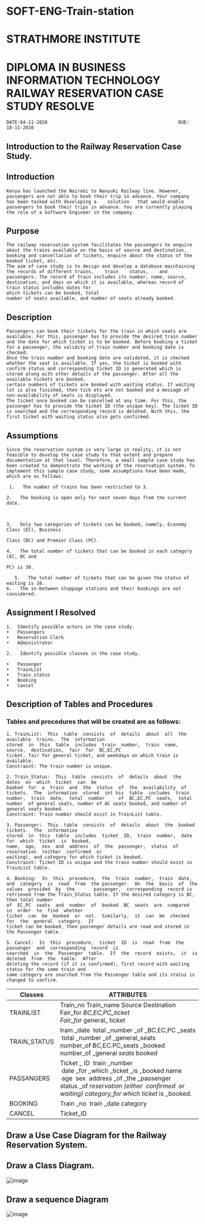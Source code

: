 # SOFT-ENG-Train-station
# STRATHMORE INSTITUTE

# DIPLOMA IN BUSINESS INFORMATION TECHNOLOGY RAILWAY RESERVATION CASE STUDY RESOLVE
    DATE:04-11-2020                                                DUE: 18-11-2020



## Introduction to the Railway Reservation Case Study.


 ## Introduction


    Kenya has launched the Nairobi to Nanyuki Railway line. However, passengers are not able to book their trip in advance. Your company has been tasked with developing a    solution   that would enable passengers to book their trips in advance. You are currently playing the role of a Software Engineer in the company.

## Purpose


    The railway reservation system facilitates the passengers to enquire about the trains available on the basis of source and destination, booking and cancellation of tickets, enquire about the status of the booked ticket, etc.
    The aim of case study is to design and develop a database maintaining the records of different trains,    train    status,    and    passengers. The record of train includes its number, name, source, destination, and days on which it is available, whereas record of train status includes dates for
    which tickets can be booked, total
    number of seats available, and number of seats already booked.


## Description


    Passengers can book their tickets for the train in which seats are available. For this, passenger has to provide the desired train number and the date for which ticket is to be booked. Before booking a ticket for a passenger, the validity of train number and booking date is checked.
    Once the train number and booking date are validated, it is checked whether the seat is available. If yes, the ticket is booked with confirm status and corresponding ticket ID is generated which is stored along with other details of the passenger. After all the available tickets are booked,
    certain numbers of tickets are booked with waiting status. If waiting lot is also finished, then tick ets are not booked and a message of non‐availability of seats is displayed.
    The ticket once booked can be cancelled at any time. For this, the passenger has to provide the ticket ID (the unique key). The ticket ID is searched and the corresponding record is deleted. With this, the first ticket with waiting status also gets confirmed.

## Assumptions

    Since the reservation system is very large in reality, it is not feasible to develop the case study to that extent and prepare documentation at that level. Therefore, a small sample case study has been created to demonstrate the working of the reservation system. To implement this sample case study, some assumptions have been made, which are as follows:

     1.   The number of trains has been restricted to 3.

    2.   The booking is open only for next seven days from the current date.
 


    3.   Only two categories of tickets can be booked, namely, Economy Class (EC), Business

    Class (BC) and Premier Class (PC).

    4.   The total number of tickets that can be booked in each category (EC, BC and

    PC) is 30.

       5.   The total number of tickets that can be given the status of waiting is 10.
    6.   The in‐between stoppage stations and their bookings are not considered.
## Assignment I Resolved


    1.	Identify possible actors in the case study.
    •	Passengers
    •	Reservation Clerk
    •	Administrator

    2.   Identify possible classes in the case study.

    •	Passenger
    •	TrainList
    •	Train_status
    •	Booking
    •	Cancel

## Description of Tables and Procedures 
### Tables and procedures that will be created are as follows: 

    1. TrainList:  This  table  consists  of  details  about  all  the  available  trains.  The  information 
    stored  in  this  table  includes  train  number,  train  name,  source,  destination,  fair  for  BC,EC,PC
    ticket, fair for general ticket, and weekdays on which train is available. 
    Constraint: The train number is unique. 

    2. Train_Status:  This  table  consists  of  details  about  the  dates  on  which  ticket  can  be 
    booked  for  a  train  and  the  status  of  the  availability  of  tickets.  The  information  stored  int his  table  includes  train  number,  train  date,  total  number     of  BC,EC,PC  seats,  total  number  of general seats, number of AC seats booked, and number of general seats booked. 
    Constraint: Train number should exist in TrainList table.
 
    3. Passenger:  This  table  consists  of  details  about  the  booked  tickets.  The  information 
    stored  in  this  table  includes  ticket  ID,  train  number,  date  for  which  ticket  is  booked, 
    name,  age,  sex  and  address  of  the  passenger,  status  of  reservation  (either  confirmed  or 
    waiting), and category for which ticket is booked.
    Constraint: Ticket ID is unique and the train number should exist in TrainList table.
 
    4. Booking:  In  this  procedure,  the  train  number,  train  date,  and  category  is  read  from  the passenger.  On  the  basis  of  the  values  provided  by  the       passenger,  corresponding  record is retrieved from the Train_Status table. If the desired category is BC, then total number 
    of  EC,PC  seats  and  number  of  booked  BC  seats  are  compared  in  order  to  find  whether 
    ticket  can  be  booked  or  not.  Similarly,  it  can  be  checked  for  the  general  category.  If 
    ticket can be booked, then passenger details are read and stored in the Passenger table. 

    5. Cancel:  In  this  procedure,  ticket  ID  is  read  from  the  passenger  and  corresponding  record  is 
    searched  in  the  Passenger  table.  If  the  record  exists,  it  is  deleted  from  the  table.  After 
    deleting the record (if it is confirmed), first record with waiting status for the same train and 
    same category are searched from the Passenger table and its status is changed to confirm. 


Classes | ATTRIBUTES
-- | --
TRAINLIST | Train_no   Train_name   Source   Destination   Fair_for _BC,EC,PC_ticket   Fair_for_ general_ ticket
TRAIN_STATUS | train _date    total _number _of _BC,EC,PC _seats    total _number _of _general_seats    number_of BC,EC.PC_seats _booked    number_of _general _seats_ booked
PASSANGERS | Ticket _ ID    train _number    date _for _which _ticket _is _booked   name    age    sex     address _of _the _passenger   status _of _reservation (either    confirmed  or    waiting)   category_for _which_ ticket_ is _booked.
BOOKING | Train _no    train _date   category
CANCEL | Ticket_ID

## Draw a Use Case Diagram for the Railway Reservation System.

## Draw a Class Diagram.
![image](https://user-images.githubusercontent.com/64952843/99505325-bb0b2a80-2991-11eb-8cd5-7020c8b8168a.png)
 ## Draw a sequence Diagram
 ![image](https://user-images.githubusercontent.com/64952843/99505802-5a302200-2992-11eb-84fe-8c565f802558.png)
